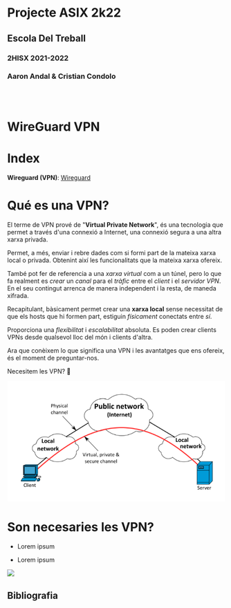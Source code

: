# Projecte ASIX 2k22
## Escola Del Treball
### 2HISX 2021-2022
### Aaron Andal & Cristian Condolo

<br>
<br>

# WireGuard VPN

# Index

**Wireguard (VPN)**: [Wireguard](https://github.com/KeshiKiD03/asixproject2k22/)

# Qué es una VPN?

El terme de VPN prové de "__Virtual Private Network__", és una tecnologia que permet a través d'una connexió a Internet, una connexió segura a una altra xarxa privada.

Permet, a més, enviar i rebre dades com si formi part de la mateixa xarxa local o privada. Obtenint així les funcionalitats que la mateixa xarxa ofereix.

També pot fer de referencia a una _xarxa virtual_ com a un túnel, pero lo que fa realment es _crear_ un _canal_ para el _tràfic_ entre el _client_ i el _servidor VPN_. En el seu contingut arrenca de manera independent i la resta, de maneda xifrada.

Recapitulant, bàsicament permet crear una __xarxa local__ sense necessitat de que els hosts que hi formen part, estiguin _físicament_ conectats entre _sí_.

Proporciona una _flexibilitat_ i _escalabilitat_ absoluta. Es poden crear clients VPNs desde qualsevol lloc del món i clients d'altra.

Ara que conèixem lo que significa una VPN i les avantatges que ens ofereix, és el moment de preguntar-nos.

Necesitem les VPN? 🤔

<div style="align: center">
    <img src="./Photos/Wireguard_1.png" />
</div>

# Son necesaries les VPN?

* Lorem ipsum

* Lorem ipsum

<div style="align: center">
    <img src="https://grupo-alonso.com/wp-content/uploads/2016/07/asix.jpg" />
</div>

## Bibliografia

